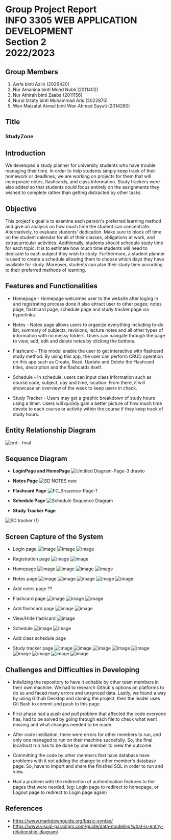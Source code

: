 # Group Project Report <br> INFO 3305 WEB APPLICATION DEVELOPMENT <br>Section 2<br>2022/2023</br> 

## Group Members
1. Awfa binti Azlin (2026420)
2. Nur Amanina binti Mohd Nubli (2011402)
3. Nur Athirah binti Zaaba (2011156)
4. Nurul Izzaty binti Muhammad Aris (2022876)
5. Wan Maizatul Akmal binti Wan Ahmad Sayuti (2014260)

## Title 
### StudyZone

## Introduction 
We developed a study planner for university students who have trouble managing their time. In order to help students simply keep track of their homework or deadlines, we are working on projects for them that will incorporate notes, flashcards, and class information. Study trackers were also added so that students could focus entirely on the assignments they wished to complete rather than getting distracted by other tasks.

## Objective 
This project's goal is to examine each person's preferred learning method and give an analysis on how much time the student can concentrate. Alternatively, to evaluate students' dedication. Make sure to block off time on the student calendar for all of their classes, obligations at work, and extracurricular activities. Additionally, students should schedule study time for each topic. It is to estimate how much time students will need to dedicate to each subject they wish to study. Furthermore, a student planner is used to create a schedule allowing them to choose which days they have available for study. Moreover, students can plan their study time according to their preferred methods of learning.

## Features and Functionalities 
* Homepage - Homepage welcomes user to the website after loging in and registrating process done.It also attract user to other pages; notes page, flashcard page, schedule page and study tracker page via hyperlinks.

* Notes - Notes page allows users to organize everything including to-do list,  summary of subjects, revisions, lecture notes and all other types of information with no messy folders. Users can navigate through the page to view, add, edit and delete notes by clicking the buttons. 

* Flashcard - This modul enable the user to get interactive with flashcard study method. By using this app, the user can perform CRUD operation on this app such as Create, Read, Update and Delete the Flashcard titles, description and the flashcards itself.  

* Schedule - In schedule, users can input  class information such as course code, subject, day and time, location. From there, it will showcase an overview of the week to keep users in check.
 
* Study Tracker - Users may get a graphic breakdown of  study hours using a timer. Users will quickly gain a better picture of how much time devote to each course or activity within the course if they keep track of study hours.

## Entity Relationship Diagram 
![erd - final](https://user-images.githubusercontent.com/103989049/214200495-cc9e89ff-e885-4697-9960-c7fbe7e87be9.png)


## Sequence Diagram 

* **LoginPage and HomePage**
![Untitled Diagram-Page-3 drawio](https://user-images.githubusercontent.com/121550893/209890956-358607f3-b0f1-4179-a711-b06121b77a94.png)

* **Notes Page**
![SD NOTES new](https://user-images.githubusercontent.com/96872015/214203357-6aca0ff2-b38e-42ed-8c83-93e5b875fc72.png)

* **Flashcard Page**
![FC_Srquence-Page-1](https://user-images.githubusercontent.com/121510950/214200894-b70e2390-63d1-416c-acf4-b963bbb74929.jpg)


* **Schedule Page**
![Schedule Sequence Diagram](https://user-images.githubusercontent.com/103989049/209851190-afb7ddbd-5b0e-4579-84d0-20155d13abe2.jpg)

* **Study Tracker Page**

![SD tracker (1)](https://user-images.githubusercontent.com/83502646/214205415-97d20b97-4b26-4db3-bcb8-5414fa9e12dc.jpeg)

## Screen Capture of the System
* Login page
![image](https://user-images.githubusercontent.com/121550893/214204037-2748366a-0c33-40d3-9abd-6348f71b0de6.png)
![image](https://user-images.githubusercontent.com/121550893/214204060-b8f798b6-5bf1-4ea0-afc2-f49347a1027c.png)
![image](https://user-images.githubusercontent.com/121550893/214204088-4ec8ae8c-06f2-4749-ad1d-5b7171323a0d.png)

* Registration page
![image](https://user-images.githubusercontent.com/121550893/214204173-e38eb5bd-3b51-4bf5-aae6-02d9fcd0634a.png)
![image](https://user-images.githubusercontent.com/121550893/214204256-8d7f8e5f-6d74-4f76-95d9-a4b2bb0f30b6.png)

* Homepage
![image](https://user-images.githubusercontent.com/121550893/214203914-b80ced0a-b22a-4330-af7b-0e641d034bad.png)
![image](https://user-images.githubusercontent.com/121550893/214203875-f79be175-248b-4b12-b7f8-548dc98f6097.png)
![image](https://user-images.githubusercontent.com/121550893/214203950-829396eb-72c6-4778-98c0-fe7b9e82c3e8.png)
![image](https://user-images.githubusercontent.com/121550893/214203990-b82fb36f-a3d3-4d57-a9db-2c7d613a07f0.png)

* Notes page
![image](https://user-images.githubusercontent.com/121550893/214204301-a441b0c2-d682-476d-b090-568e390b47e6.png)
![image](https://user-images.githubusercontent.com/121550893/214204335-cc69e93e-1b08-482a-ade4-7e18285442e9.png)
![image](https://user-images.githubusercontent.com/121550893/214204374-dc7754df-611c-4e18-b3c2-6199681ee98c.png)
![image](https://user-images.githubusercontent.com/121550893/214204430-80c7f25c-12fe-4446-991c-676f7bb2b698.png)
![image](https://user-images.githubusercontent.com/121550893/214204459-74b6ada3-1e15-4219-88f8-1e0cd9ff3585.png)

* Add notes page ??
* Flashcard page
![image](https://user-images.githubusercontent.com/121550893/214204578-9ab914bc-d09d-40b2-8708-d526e2fe5dd3.png)
![image](https://user-images.githubusercontent.com/121550893/214204600-fc31c66d-fb0d-4e50-a4ec-bf647260a2f9.png)
![image](https://user-images.githubusercontent.com/121550893/214204648-e1bcc1f2-4320-4e2d-a4d0-38295d96dae6.png)

* Add flashcard page
![image](https://user-images.githubusercontent.com/121550893/214204735-7b5517d3-b790-4e60-a381-35cdca41df75.png)
![image](https://user-images.githubusercontent.com/121550893/214204798-b794e9df-e863-4a76-9bc5-e8a324554550.png)

* View/Hide flashcard
![image](https://user-images.githubusercontent.com/121550893/214204896-b636aa61-b844-48a0-86f1-1660f30fa86b.png)

* Schedule
![image](https://user-images.githubusercontent.com/121550893/214204914-113510db-bb57-4794-a305-a8ab2b2603e4.png)
![image](https://user-images.githubusercontent.com/121550893/214204931-e1554519-7002-4cd3-a583-7df7a70814f5.png)

* Add class schedule page

* Study tracker page
![image](https://user-images.githubusercontent.com/121550893/214205058-c6305f49-8279-4100-96ae-c6705747ba0a.png)
![image](https://user-images.githubusercontent.com/121550893/214205077-67ed69e4-3b4c-4ba9-a786-dd106479dea3.png)
![image](https://user-images.githubusercontent.com/121550893/214205096-5ffa9efa-0710-4dee-9238-493d7619ec7b.png)
![image](https://user-images.githubusercontent.com/121550893/214205107-0c37e1ed-a166-4da2-b226-b39f14c28599.png)
![image](https://user-images.githubusercontent.com/121550893/214205133-f54c3406-0bd8-4d65-b5d0-4289a88d5ae9.png)
![image](https://user-images.githubusercontent.com/121550893/214205146-d2c4f32f-2279-4495-a232-b753ccbca73a.png)
![image](https://user-images.githubusercontent.com/121550893/214205167-78f6491b-be73-4ff1-9bf9-925f2953c539.png)
![image](https://user-images.githubusercontent.com/121550893/214205184-516a014e-3506-43d8-a83b-85ba891a6c47.png)
![image](https://user-images.githubusercontent.com/121550893/214205200-b5834132-6e9e-49dc-85f5-c93a5510d8b9.png)


## Challenges and Difficulties in Developing
* Intializing the repository to have it editable by other team members in their own machine. We had to research Github's options on platforms to do so and faced many errors and unsynced data. Lastly, we found a way by using Github Desktop and cloning the project, then the leader uses Git Bash to commit and push to this page.

* First phase had a push and pull problem that affected the code everyone has, had to be solved by going through each file to check what went missing and what changes needed to be made.

* After code instillation, there were errors for other members to run, and only one managed to run on their machine succefully. So, the final localhost run has to be done by one member to view the outcome.

* Committing the code by other members that have database have problems with it not adding the change to other member's database page. So, have to import and share the finished SQL in order to run and view.

* Had a problem with the redirection of authentication features to the pages that were needed. (eg: Login page to redirect to homepage, or Logout page to redirect to Login page again)

## References 
* <https://www.markdownguide.org/basic-syntax/> 
* <https://www.visual-paradigm.com/guide/data-modeling/what-is-entity-relationship-diagram/>

